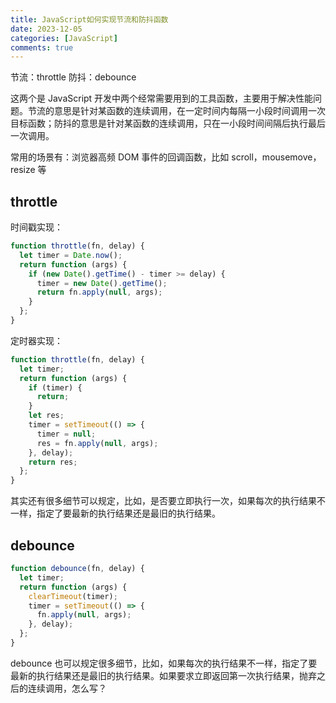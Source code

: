 ```yaml
---
title: JavaScript如何实现节流和防抖函数
date: 2023-12-05
categories: [JavaScript]
comments: true
---
```


节流：throttle
防抖：debounce

这两个是 JavaScript 开发中两个经常需要用到的工具函数，主要用于解决性能问题。节流的意思是针对某函数的连续调用，在一定时间内每隔一小段时间调用一次目标函数；防抖的意思是针对某函数的连续调用，只在一小段时间间隔后执行最后一次调用。

常用的场景有：浏览器高频 DOM 事件的回调函数，比如 scroll，mousemove，resize 等

<!-- more -->

## throttle

时间戳实现：

```javascript
function throttle(fn, delay) {
  let timer = Date.now();
  return function (args) {
    if (new Date().getTime() - timer >= delay) {
      timer = new Date().getTime();
      return fn.apply(null, args);
    }
  };
}
```

定时器实现：

```javascript
function throttle(fn, delay) {
  let timer;
  return function (args) {
    if (timer) {
      return;
    }
    let res;
    timer = setTimeout(() => {
      timer = null;
      res = fn.apply(null, args);
    }, delay);
    return res;
  };
}
```

其实还有很多细节可以规定，比如，是否要立即执行一次，如果每次的执行结果不一样，指定了要最新的执行结果还是最旧的执行结果。

## debounce

```javascript
function debounce(fn, delay) {
  let timer;
  return function (args) {
    clearTimeout(timer);
    timer = setTimeout(() => {
      fn.apply(null, args);
    }, delay);
  };
}
```

debounce 也可以规定很多细节，比如，如果每次的执行结果不一样，指定了要最新的执行结果还是最旧的执行结果。如果要求立即返回第一次执行结果，抛弃之后的连续调用，怎么写？
